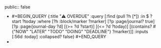 public:: false

- #+BEGIN_QUERY
   {:title "⚠️ OVERDUE"
    :query [:find (pull ?h [*])
              :in $ ?start ?today
              :where
              [?h :block/marker ?marker]
              [?p :page/journal? true]
              [?p :page/journal-day ?d]
              [(>= ?d ?start)]
              [(<= ?d ?today)]
              [(contains? #{"NOW" "LATER" "TODO" "DOING" "DEADLINE"} ?marker)]]
    :inputs [:56d :today]
    :collapsed? false} 
  #+END_QUERY
-